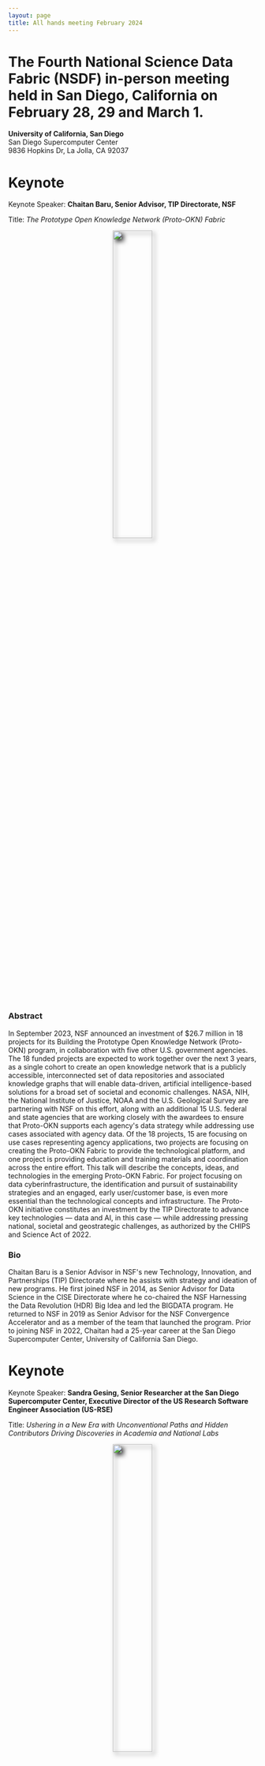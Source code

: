 ```yaml
---
layout: page
title: All hands meeting February 2024
---
```


# The Fourth National Science Data Fabric (NSDF) in-person meeting held in San Diego, California on February 28, 29 and March 1.

**University of California, San Diego** <br>
San Diego Supercomputer Center<br>
9836 Hopkins Dr, La Jolla, CA 92037<br>

# Keynote

Keynote Speaker: **Chaitan Baru, Senior Advisor, TIP Directorate, NSF**

Title: _The Prototype Open Knowledge Network (Proto-OKN) Fabric_

<p align=center>
<img src="assets/images/Baru.jpg" width="40%" style="filter: drop-shadow(5px 5px 5px #222);"> 
</p>

### Abstract

In September 2023, NSF announced an investment of $26.7 million in 18 projects for its Building the Prototype Open Knowledge Network (Proto-OKN) program, in collaboration with five other U.S. government agencies. The 18 funded projects are expected to work together over the next 3 years, as a single cohort to create an open knowledge network that is a publicly accessible, interconnected set of data repositories and associated knowledge graphs that will enable data-driven, artificial intelligence-based solutions for a broad set of societal and economic challenges.
NASA, NIH, the National Institute of Justice, NOAA and the U.S. Geological Survey are partnering with NSF on this effort, along with an additional 15 U.S. federal and state agencies that are working closely with the awardees to ensure that Proto-OKN supports each agency's data strategy while addressing use cases associated with agency data. Of the 18 projects, 15 are focusing on use cases representing agency applications, two projects are focusing on creating the Proto-OKN Fabric to provide the technological platform, and one project is providing education and training materials and coordination across the entire effort.
This talk will describe the concepts, ideas, and technologies in the emerging Proto-OKN Fabric. For project focusing on data cyberinfrastructure, the identification and pursuit of sustainability strategies and an engaged, early user/customer base, is even more essential than the technological concepts and infrastructure. The Proto-OKN initiative constitutes an investment by the TIP Directorate to advance key technologies — data and AI, in this case — while addressing pressing national, societal and geostrategic challenges, as authorized by the CHIPS and Science Act of 2022.

### Bio

Chaitan Baru is a Senior Advisor in NSF's new Technology, Innovation, and Partnerships (TIP) Directorate where he assists with strategy and ideation of new programs. He first joined NSF in 2014, as Senior Advisor for Data Science in the CISE Directorate where he co-chaired the NSF Harnessing the Data Revolution (HDR) Big Idea and led the BIGDATA program. He returned to NSF in 2019 as Senior Advisor for the NSF Convergence Accelerator and as a member of the team that launched the program. Prior to joining NSF in 2022, Chaitan had a 25-year career at the San Diego Supercomputer Center, University of California San Diego.

# Keynote

Keynote Speaker: **Sandra Gesing, Senior Researcher at the San Diego Supercomputer Center, Executive Director of the US Research Software Engineer Association (US-RSE)**

Title: _Ushering in a New Era with Unconventional Paths and Hidden Contributors Driving Discoveries in Academia and National Labs_

<p align=center>
<img src="assets/images/sandraAHM.JPG" width="40%" style="filter: drop-shadow(5px 5px 5px #222);"> 
</p>

### Abstract

Over the past decade, academia and national labs have increasingly recognized the crucial role of hidden contributors contributing to accelerating science. The acknowledgement is evident in quite some projects. From the founding of 8 Research Software Engineer Associations worldwide to the dedicated efforts of the Campus Champions and the NSF Center of Excellence for Science Gateways. While it is encouraging that the importance of cyberinfrastructure and research software and the people being in this line of work receive more attention, we still have a long road in front of us for well-defined career paths and incentives. A multi-facet approach is needed to meet researchers and educators as well as the hidden contributors where they are. This keynote will delve into the crucial role of research software engineers, science gateway creators, and research facilitators in advancing research and computational activities. Furthermore, It will highlight the importance of fostering a community that encompasses all stakeholders in academia and national labs, advocating for a cultural change and actionable measures on how everyone can contribute to make it happen.

### Bio

Sandra Gesing is the inaugural Executive Director of the US Research Software Engineer Association and a Senior Researcher at the San Diego Supercomputer Center. Her research focuses on science gateways, computational workflows as well as distributed and parallel computing. She is especially interested in sustainability of research software, usability of computational methods and reproducibility of research results. Sustainability of research software has many facets and she advocates for improving career paths for research software engineers and facilitators and for incentivizing their work via means beyond the traditional academic rewarding system.
Before her positions at US-RSE and SDSC, she was a senior research scientist at the Discovery Partners Institute (DPI), University of Illinois System, Chicago and she was an associate research professor at the University of Notre Dame, Indiana, US. Before she moved to the US, she was a research associate at the University of Edinburgh, UK, and at the University of Tübingen, Germany. Additionally, she has perennial experience as a project manager and system developer in industry in the US and Germany. As head of a system programmer group, she has long-term software projects. She received her Master’s degree in computer science from extramural studies at the FernUniversität Hagen and her PhD in computer science from the University of Tübingen, Germany.

# Schedule

You can find the program [here](./assets/pdf/2024%20NSDF%20AHM%20Agenda%20V9.pdf)

## Wednesday, February 28

|----|----|----|

| UTK | Michela Taufer <br>_An Introduction to the National Science Data Fabric: A Platform Agnostic Testbed for Democratizing Data Delivery_ | [![DOI](https://zenodo.org/badge/DOI/10.5281/zenodo.10794288.svg)](https://doi.org/10.5281/zenodo.10794288) <br><a href='https://drive.google.com/file/d/10r9a1__wK6R_4GCWZtRtFxvC_1mxVomi/view?usp=share_link'><img width=300 src="/assets/misc/ahm4/Taufer_NSDF_AHM_Welcome.jpg"></a>

**Sesion Chair:** Michela Taufer

|----|----|----|

| UTK <br> Utah | Heberth Martinez <br>Aashish Panta<br>Michela Taufer<br>_<a href="nsdf_tutorial" >Tutorial: Using NSDF for End-to-End Analysis of Scientific Data</a>_ | [![DOI](https://zenodo.org/badge/DOI/10.5281/zenodo.10794642.svg)](https://doi.org/10.5281/zenodo.10794642) <br><a href='https://drive.google.com/file/d/1zIrbKdNDq8JALqwEkbv_6t8KgsqrTGlP/view?usp=share_link'><img width=300 src="/assets/misc/ahm4/Taufer_AHM_NSDF_Tutorial.jpg"></a>

**Sesion Chair:** Attila Gyulassy

|----|----|
| 15:30-15:45 | **Globus Platform as a Service** <br> Kyle Chard, Globus |
| 15:45-16:00 | **Decomposing Data Systems for Better Performance** <br> Fernanda Foertter, Voltron |
| 16:00-16:15 | **Democratized Data Discovery and Access: Helping Communities and Repositories Adopt Science on Schema** <br> Kenton McHenry, NCSA |
| 16:15-16:30 | **Building Blocks of Integration: An Exploration of CODATA CDIF Goals with NSDF Architecture** <br> Doug Fils, Ronin |
| 16:30-16:45 | **Q&A** |

## Thursday, February 29, 2024

|----|----|
| 8:00-9:00 | **Breakfast** |

**Sesion Chair:** Christine Kirkpatrick

|----|----|
| 9:00-9:15 | **Near-Field and Far-Field Data Distribution for ICICLE: Intelligent CyberInfrastructure with Computational Learning in the Environment** <br> Marty Kandes, SDSC |
| 9:15-9:30 | **HDSI DataPlanet: Spurring Data-Intensive Collaborations** <br> Arum Kumar, HDSI/UCSD |
| 9:30-9:45 | **Multi-layer Caching and Parallel Streaming for Large Scale Point Cloud Data on the Web** <br> Steve Petruzza, Utah State U |
| 9:45-10:00 | **Data Lifecycle Technologies at Oak Ridge Leadership Computing** <br> Olga Kuchar, ORNL |
| 10:00-10:15 | **An Overview of Pelican, OSDF, and OSPool** <br> Miron Livny, U. Wisconsin Madison |
| 10:15-10:30 | **Q&A** |
| 10:30-11:00 | **Coffee Break** |

**Sesion Chair:** Michela Taufer

|----|----|
| 11:00-12:00 | **Keynote: The Prototype Open Knowledge Network (Proto-OKN) Fabric** <br> Chaitan Baru, NSF |
| 12:00-12:15 | **Group Photo** |
| 12:15-13:30 | **Lunch & Poster Presentations** |

**Sesion Chair:** Steve Petruzza

|----|----|
| 13:30-13:45 | **Large Research Data Storage on Blockchain Technology** <br> Scott Doughman and Sal Malik, Seal Storage |
| 13:45-14:00 | **The HDF5 Framework: Practical Tools for Managing Data** <br> Scot Breitenfield, HDF |
| 14:00-14:15 | **VisStore: Seamless Acquisition, Storage, and Distribution of Massive Imagery blending Cloud, Local and HPC Storage** <br> Amy Gooch, ViSOAR |
| 14:15-14:30 | **Monitoring the Open Science Data Federation** <br> Fabio Andrijauskas, SDSC |
| 14:30-14:45 | **Open Data, Large-Scale Compute, and Scientific Foundation Models** <br> Michael Mahoney, ICSI, LBNL, and UC Berkeley |
| 14:45-15:00 | **Q&A** |
| 15:00-15:30 | **Coffee Break** |

**Sesion Chair:** Amy Gooch

|----|----|
| 15:30-15:45 | **Visualizing CHESS Data with NSDF Dashboards** <br> Werner Sun, CHESS |
| 15:45-16:00 | **Integrating with Materials Commons** <br> Glenn Tarcea, U Michigan and CHESS |
| 16:00-16:15 | **Sally Ride Windows on Earth** <br> Dan Barstow, Windows on Earth |
| 16:30-16:45 | **Sharing Data across Deep Underground Experiments** <br> Amy Roberts, U Colorado Denver |
| 16:45-17:00 | **Applications of Deep Learning for Fragment Size Analysis** <br> Erwin Cazares, UTEP |
| 18:30 | **Dinner at Aqua Mare** <br> 2282 Carmel Valley Rd., Del Mar, CA 92014 |

## Friday, March 1, 2024

|----|----|
| 8:00-9:00 | **Breakfast** |

**Sesion Chair:** Michela Taufer

|----|----|
| 9:00-10:00 | **Keynote: Ushering in a New Era with Unconventional Paths and Hidden Contributors Driving Discoveries in Academia and National Labs** <br> Sandra Gesing, SDSC |
| 10:00-10:30 | **Coffee Break** |

**Sesion Chair:** Lauren Whitnah

|----|----|
| 10:30-10:45 | **Technology Adoption Research and the Cyberinfrastructure Community** <br> Kerk Kee, Texas Tech U and CI Compass |
| 10:45-11:00 | **National Data Platform: Data and AI Services for All** <br> Ilkay Altinas, SDSC |
| 11:00-11:15 | **Opportunities and Challenges at HBCUs** <br> Dennis Sigur, Dillard U |
| 11:15-11:30 | **Democratizing Spatial Data for Climate Change Risk Assessment across Native American Nations** <br> Gustavo Ovando-Montejo, Utah State U Blanding |
| 11:30-11:45 | **A Report on New Directions in User Community Interviews** <br> Atilla Gyulassy, Utah <br> Lauren Whitnah, UTK <br> Julie Christopher, SDSC |
| 11:45-12:00 | **Q&A** |
| 12:00-13:30 | **Boxed Lunch** |

## HOTELS

The meeting hotels include:

- [La Jolla Shores Hotel](https://www.ljshoreshotel.com/?gad_source=1&gclid=CjwKCAiAg9urBhB_EiwAgw88mS2u7SZ5x3zWrnbHdUaFg46MNv6zQi93bOsM5IWg7fVdsmn9Yxz-wBoC34UQAvD_BwE)<br>8110 Camino Del Oro La Jolla, California, 92037 <br>
  (855) 923-8058<br>
  A limited number of rooms at a discounted rate of \$269 per night will be available until February 9, 2024. Please call the hotel directly for more information.<br>

- [The Residence Inn](https://www.marriott.com/en-us/hotels/lajca-residence-inn-san-diego-la-jolla) <br>
  8901 Gilman Drive, La Jolla, CA 92037 <br>
  (858) 587-1770 / (800) 331-3131<br>
  Rates: \$264-\$460 per night <br>

- [Sheraton La Jolla Hotel](https://www.marriott.com/en-us/hotels/sanjs-sheraton-la-jolla-hotel), Torrey Pines <br>
  3299 Holiday Ct., La Jolla, CA 92037<br>
  (858) 453-5500 / (800) 345-9995<br>
  Rates: \$268-\$412 per night <br>

## VENUE

SDSC is located on the UC San Diego Campus in La Jolla.

San Diego Supercomputer Center’s Auditorium E-B212 located on the ground floor of SDSC’s east entrance, just off the driveway on Hopkins Dr, close to the Hopkins Parking Structure, Northwest end of UC San Diego campus.

[Google maps exact location](https://www.google.com/maps/place/32%C2%B053'04.0%22N+117%C2%B014'20.9%22W/@32.884443,-117.2413197,17z/data=!3m1!4b1!4m5!3m4!1s0x0:0x0!8m2!3d32.884443!4d-117.239131)

The San Diego International Airport (SAN) is the closest airport to UC San Diego and SDSC.

For driving directions see the [visitors page on the SDSC website](http://www.sdsc.edu/about_sdsc/visitor_info.html)

<img src="/assets/images/ucsd-parking.png" />

## TRANSPORTATION

**VISITOR PARKING: PARKING PERMITS ARE REQUIRED TO PARK ON UC SAN DIEGO CAMPUS**

- Visiting UC faculty and staff who hold annual permits at their home campuses are eligible for up to 5 consecutive days of complimentary parking at UC San Diego.
  Visit [this link](https://transportation.ucsd.edu/visit/visitor/index.html) for more details.
- For non-UC visitors, please see more details [here](http://transportation.ucsd.edu/parking/visitor/conference.html). Purchase permits at a very reasonable rate.
- The most convenient parking location is the Hopkins parking structure located on Hopkins Dr and Voigt Dr, just south of SDSC.
- _Parking legally is the attendee’s responsibility. The penalty for an improperly parked car is at least $65 per day. We cannot be held responsible for citations issued for parking in an incorrect space or improperly displaying your permit_.

For cab or shuttle Pick-up/Drop-off: [9836 Hopkins Dr, La Jolla, CA 92037](https://www.google.com/maps/place/9836+Hopkins+Dr,+La+Jolla,+CA+92093/@32.8843652,-117.2416557,17z/data=!3m1!4b1!4m6!3m5!1s0x80dc07000e937b01:0xfac41c054f3d574e!8m2!3d32.8843607!4d-117.2390808!16s%2Fg%2F11ssf73b61?hl=en&entry=ttu)

SDSC is located just south of the RIMAC Arena.

Rideshare: [Lyft](https://www.lyft.com/rider) or [Uber](https://www.uber.com/us/en/ride/) Use _“San Diego Supercomputer Center”_ as destination.

A taxi or transportation service can be used from the airport.
Helpful link for taxi service in San Diego:

- [SD Taxi Cab Services](http://www.taxifarefinder.com/)
- Yellow Cab: (619) 444-4444
- Orange Cab: (619) 223-5555
- SD Taxi Service: (619) 342-6494
- San Diego Cab: (619) 226-8294
- [Terramoto Transportation Downtown San Diego](http://www.terramoto.net/) - 619.269.7397
- [Torrey Pines Limo](http://www.torreypineslimo.com/) - 858.997.6866
- [Super Shuttle](http://www.supershuttle.com/Locations/SANAirportShuttleSanDiego.aspx) - 800.974.8885

[Public Transportation surrounding UC San Diego](https://transportation.ucsd.edu/alternatives/transit/)

<br><br>
